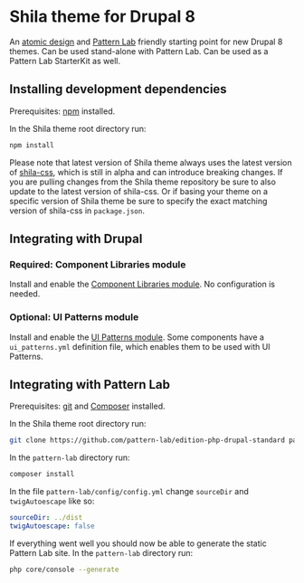 # Shila theme for Drupal 8

An [atomic design](http://bradfrost.com/blog/post/atomic-web-design/) and [Pattern Lab](http://patternlab.io/) friendly starting point for new Drupal 8 themes. Can be used stand-alone with Pattern Lab. Can be used as a Pattern Lab StarterKit as well.


## Installing development dependencies

Prerequisites: [npm](https://nodejs.org/) installed.

In the Shila theme root directory run:

```sh
npm install
```

Please note that latest version of Shila theme always uses the latest version of [shila-css](https://github.com/aleksip/shila-css), which is still in alpha and can introduce breaking changes. If you are pulling changes from the Shila theme repository be sure to also update to the latest version of shila-css. Or if basing your theme on a specific version of Shila theme be sure to specify the exact matching version of shila-css in `package.json`.


## Integrating with Drupal

### Required: Component Libraries module

Install and enable the [Component Libraries module](https://www.drupal.org/project/components). No configuration is needed.


### Optional: UI Patterns module

Install and enable the [UI Patterns module](https://www.drupal.org/project/ui_patterns). Some components have a `ui_patterns.yml` definition file, which enables them to be used with UI Patterns.


## Integrating with Pattern Lab

Prerequisites: [git](https://git-scm.com/) and [Composer](https://getcomposer.org/) installed.

In the Shila theme root directory run:

```sh
git clone https://github.com/pattern-lab/edition-php-drupal-standard pattern-lab
```

In the `pattern-lab` directory run:

```sh
composer install
```

In the file `pattern-lab/config/config.yml` change `sourceDir` and `twigAutoescape` like so:

 ```yml
 sourceDir: ../dist
 twigAutoescape: false
 ```

If everything went well you should now be able to generate the static Pattern Lab site. In the `pattern-lab` directory run:

```sh
php core/console --generate
```

